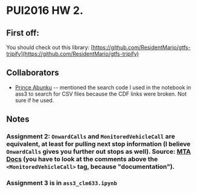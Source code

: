 # PUI2016 HW 2.

## First off:
You should check out this library: [https://github.com/ResidentMario/gtfs-tripify](https://github.com/ResidentMario/gtfs-tripify)

## Collaborators
- [Prince Abunku](https://github.com/princeaker/PUI2017_pa1303) -- mentioned the search code I used in the notebook in ass3 to search for CSV files because the CDF links were broken. Not sure if he used.

## Notes

### Assignment 2: `OnwardCalls` and `MonitoredVehicleCall` are equivalent, at least for pulling next stop information (I believe `OnwardCalls` gives you further out stops as well). Source: [MTA Docs](http://bustime.mta.info/wiki/Developers/SIRIMonitoredVehicleJourney) (you have to look at the comments above the `<MonitoredVehicleCall>` tag, because "documentation").

### Assignment 3 is in `ass3_clm633.ipynb`
